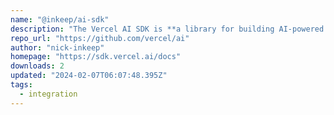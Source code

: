 ```yaml
---
name: "@inkeep/ai-sdk"
description: "The Vercel AI SDK is **a library for building AI-powered streaming text and chat UIs**."
repo_url: "https://github.com/vercel/ai"
author: "nick-inkeep"
homepage: "https://sdk.vercel.ai/docs"
downloads: 2
updated: "2024-02-07T06:07:48.395Z"
tags: 
  - integration
---
```

